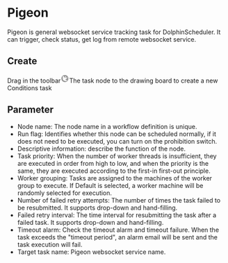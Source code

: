 # Pigeon

Pigeon is general websocket service tracking task for DolphinScheduler. It can trigger, check status, get log from remote websocket service.

## Create

Drag in the toolbar<img src="/img/pigeon.png" width="20"/>The task node to the drawing board to create a new Conditions task

## Parameter

- Node name: The node name in a workflow definition is unique.
- Run flag: Identifies whether this node can be scheduled normally, if it does not need to be executed, you can turn on the prohibition switch.
- Descriptive information: describe the function of the node.
- Task priority: When the number of worker threads is insufficient, they are executed in order from high to low, and when the priority is the same, they are executed according to the first-in first-out principle.
- Worker grouping: Tasks are assigned to the machines of the worker group to execute. If Default is selected, a worker machine will be randomly selected for execution.
- Number of failed retry attempts: The number of times the task failed to be resubmitted. It supports drop-down and hand-filling.
- Failed retry interval: The time interval for resubmitting the task after a failed task. It supports drop-down and hand-filling.
- Timeout alarm: Check the timeout alarm and timeout failure. When the task exceeds the "timeout period", an alarm email will be sent and the task execution will fail.
- Target task name: Pigeon websocket service name.
